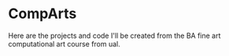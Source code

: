# CompArts

Here are the projects and code I'll be created from the BA fine art computational art course from ual.
